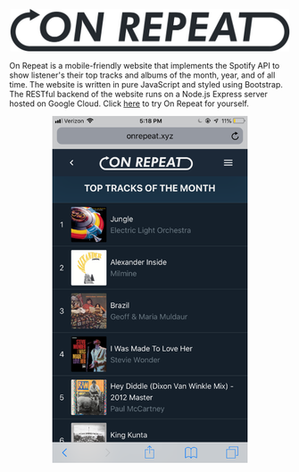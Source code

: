 <p align="center">
  <img src="logo.png" width="500">
</p>

On Repeat is a mobile-friendly website that implements the Spotify API to show listener's their top tracks and albums of the month, year, and of all time. The website is written in pure JavaScript and styled using Bootstrap. The RESTful backend of the website runs on a Node.js Express server hosted on Google Cloud. Click [here](http://onrepeat.xyz) to try On Repeat for yourself.

<p align="center">
  <img src="sample.png" width="350">
</p>
